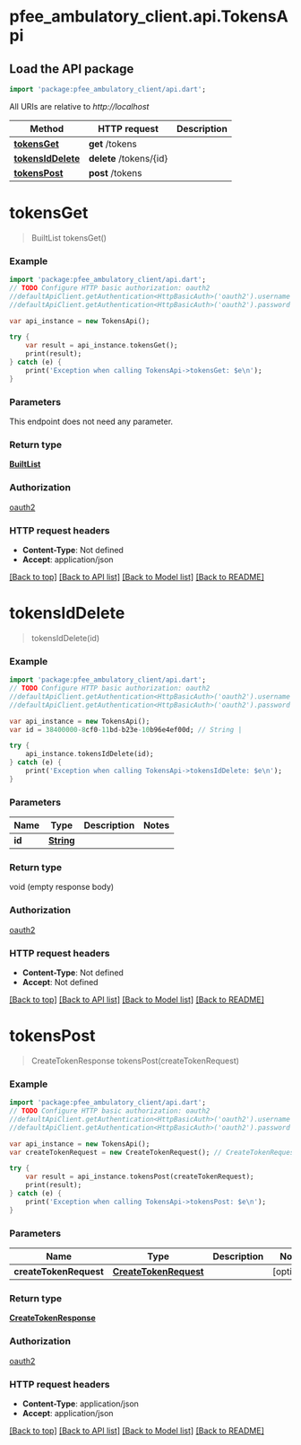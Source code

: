 # pfee_ambulatory_client.api.TokensApi

## Load the API package
```dart
import 'package:pfee_ambulatory_client/api.dart';
```

All URIs are relative to *http://localhost*

Method | HTTP request | Description
------------- | ------------- | -------------
[**tokensGet**](TokensApi.md#tokensget) | **get** /tokens | 
[**tokensIdDelete**](TokensApi.md#tokensiddelete) | **delete** /tokens/{id} | 
[**tokensPost**](TokensApi.md#tokenspost) | **post** /tokens | 


# **tokensGet**
> BuiltList<FindAllTokenResponse> tokensGet()



### Example 
```dart
import 'package:pfee_ambulatory_client/api.dart';
// TODO Configure HTTP basic authorization: oauth2
//defaultApiClient.getAuthentication<HttpBasicAuth>('oauth2').username = 'YOUR_USERNAME'
//defaultApiClient.getAuthentication<HttpBasicAuth>('oauth2').password = 'YOUR_PASSWORD';

var api_instance = new TokensApi();

try { 
    var result = api_instance.tokensGet();
    print(result);
} catch (e) {
    print('Exception when calling TokensApi->tokensGet: $e\n');
}
```

### Parameters
This endpoint does not need any parameter.

### Return type

[**BuiltList<FindAllTokenResponse>**](FindAllTokenResponse.md)

### Authorization

[oauth2](../README.md#oauth2)

### HTTP request headers

 - **Content-Type**: Not defined
 - **Accept**: application/json

[[Back to top]](#) [[Back to API list]](../README.md#documentation-for-api-endpoints) [[Back to Model list]](../README.md#documentation-for-models) [[Back to README]](../README.md)

# **tokensIdDelete**
> tokensIdDelete(id)



### Example 
```dart
import 'package:pfee_ambulatory_client/api.dart';
// TODO Configure HTTP basic authorization: oauth2
//defaultApiClient.getAuthentication<HttpBasicAuth>('oauth2').username = 'YOUR_USERNAME'
//defaultApiClient.getAuthentication<HttpBasicAuth>('oauth2').password = 'YOUR_PASSWORD';

var api_instance = new TokensApi();
var id = 38400000-8cf0-11bd-b23e-10b96e4ef00d; // String | 

try { 
    api_instance.tokensIdDelete(id);
} catch (e) {
    print('Exception when calling TokensApi->tokensIdDelete: $e\n');
}
```

### Parameters

Name | Type | Description  | Notes
------------- | ------------- | ------------- | -------------
 **id** | [**String**](.md)|  | 

### Return type

void (empty response body)

### Authorization

[oauth2](../README.md#oauth2)

### HTTP request headers

 - **Content-Type**: Not defined
 - **Accept**: Not defined

[[Back to top]](#) [[Back to API list]](../README.md#documentation-for-api-endpoints) [[Back to Model list]](../README.md#documentation-for-models) [[Back to README]](../README.md)

# **tokensPost**
> CreateTokenResponse tokensPost(createTokenRequest)



### Example 
```dart
import 'package:pfee_ambulatory_client/api.dart';
// TODO Configure HTTP basic authorization: oauth2
//defaultApiClient.getAuthentication<HttpBasicAuth>('oauth2').username = 'YOUR_USERNAME'
//defaultApiClient.getAuthentication<HttpBasicAuth>('oauth2').password = 'YOUR_PASSWORD';

var api_instance = new TokensApi();
var createTokenRequest = new CreateTokenRequest(); // CreateTokenRequest | 

try { 
    var result = api_instance.tokensPost(createTokenRequest);
    print(result);
} catch (e) {
    print('Exception when calling TokensApi->tokensPost: $e\n');
}
```

### Parameters

Name | Type | Description  | Notes
------------- | ------------- | ------------- | -------------
 **createTokenRequest** | [**CreateTokenRequest**](CreateTokenRequest.md)|  | [optional] 

### Return type

[**CreateTokenResponse**](CreateTokenResponse.md)

### Authorization

[oauth2](../README.md#oauth2)

### HTTP request headers

 - **Content-Type**: application/json
 - **Accept**: application/json

[[Back to top]](#) [[Back to API list]](../README.md#documentation-for-api-endpoints) [[Back to Model list]](../README.md#documentation-for-models) [[Back to README]](../README.md)

